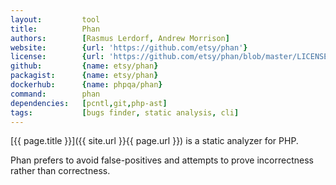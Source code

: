 ```yaml
---
layout:         tool
title:          Phan
authors:        [Rasmus Lerdorf, Andrew Morrison]
website:        {url: 'https://github.com/etsy/phan'}
license:        {url: 'https://github.com/etsy/phan/blob/master/LICENSE', label: 'MIT License'}
github:         {name: etsy/phan}
packagist:      {name: etsy/phan}               
dockerhub:      {name: phpqa/phan}     
command:        phan
dependencies:   [pcntl,git,php-ast]  
tags:           [bugs finder, static analysis, cli]
---
```


[{{ page.title }}]({{ site.url }}{{ page.url }}) is a static analyzer for PHP.
 
<!--more--> 

Phan prefers to avoid false-positives and attempts to prove incorrectness rather than correctness.
